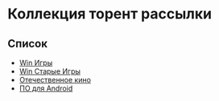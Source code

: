 
# Коллекция торент рассылки






## Список

 - [Win Игры](https://github.com/Izofen/torrent/tree/main/Win%20%D0%98%D0%B3%D1%80%D1%8B)
 - [Win Старые Игры](https://github.com/Izofen/torrent/tree/main/Win%20%D0%A1%D1%82%D0%B0%D1%80%D1%8B%D0%B5%20%D0%98%D0%B3%D1%80%D1%8B)
 - [Отечественное кино](https://github.com/Izofen/torrent/tree/main/%D0%9E%D1%82%D0%B5%D1%87%D0%B5%D1%81%D1%82%D0%B2%D0%B5%D0%BD%D0%BD%D0%BE%D0%B5%20%D0%BA%D0%B8%D0%BD%D0%BE)
 - [ПО для Android](https://github.com/Izofen/torrent/tree/main/%D0%9F%D0%9E%20%D0%B4%D0%BB%D1%8F%20Android)

